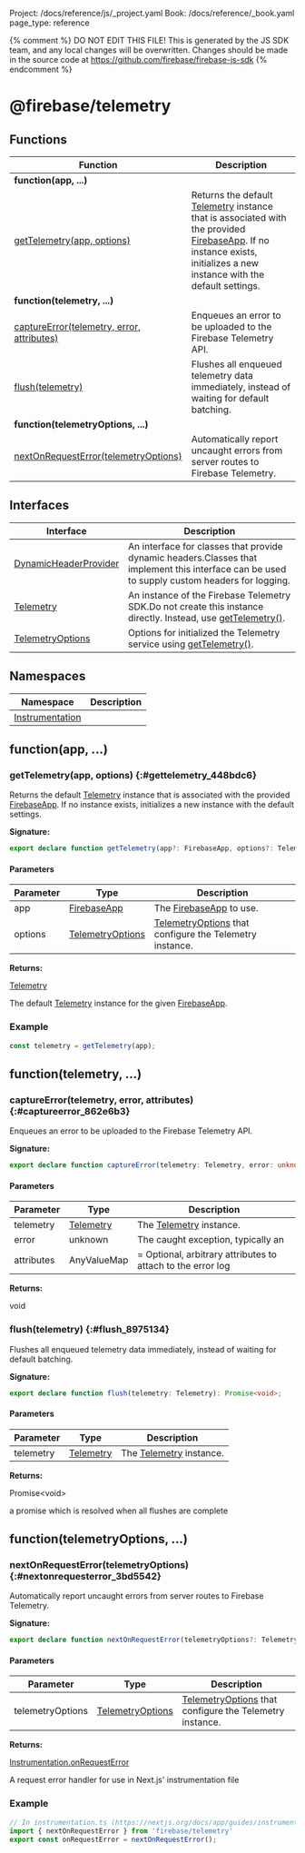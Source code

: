 Project: /docs/reference/js/_project.yaml
Book: /docs/reference/_book.yaml
page_type: reference

{% comment %}
DO NOT EDIT THIS FILE!
This is generated by the JS SDK team, and any local changes will be
overwritten. Changes should be made in the source code at
https://github.com/firebase/firebase-js-sdk
{% endcomment %}

# @firebase/telemetry

## Functions

|  Function | Description |
|  --- | --- |
|  <b>function(app, ...)</b> |
|  [getTelemetry(app, options)](./telemetry_.md#gettelemetry_448bdc6) | Returns the default [Telemetry](./telemetry_.telemetry.md#telemetry_interface) instance that is associated with the provided [FirebaseApp](./app.firebaseapp.md#firebaseapp_interface)<!-- -->. If no instance exists, initializes a new instance with the default settings. |
|  <b>function(telemetry, ...)</b> |
|  [captureError(telemetry, error, attributes)](./telemetry_.md#captureerror_862e6b3) | Enqueues an error to be uploaded to the Firebase Telemetry API. |
|  [flush(telemetry)](./telemetry_.md#flush_8975134) | Flushes all enqueued telemetry data immediately, instead of waiting for default batching. |
|  <b>function(telemetryOptions, ...)</b> |
|  [nextOnRequestError(telemetryOptions)](./telemetry_.md#nextonrequesterror_3bd5542) | Automatically report uncaught errors from server routes to Firebase Telemetry. |

## Interfaces

|  Interface | Description |
|  --- | --- |
|  [DynamicHeaderProvider](./telemetry_.dynamicheaderprovider.md#dynamicheaderprovider_interface) | An interface for classes that provide dynamic headers.<!-- -->Classes that implement this interface can be used to supply custom headers for logging. |
|  [Telemetry](./telemetry_.telemetry.md#telemetry_interface) | An instance of the Firebase Telemetry SDK.<!-- -->Do not create this instance directly. Instead, use [getTelemetry()](./telemetry_.md#gettelemetry_448bdc6)<!-- -->. |
|  [TelemetryOptions](./telemetry_.telemetryoptions.md#telemetryoptions_interface) | Options for initialized the Telemetry service using [getTelemetry()](./telemetry_.md#gettelemetry_448bdc6)<!-- -->. |

## Namespaces

|  Namespace | Description |
|  --- | --- |
|  [Instrumentation](./telemetry_.instrumentation.md#instrumentation_namespace) |  |

## function(app, ...)

### getTelemetry(app, options) {:#gettelemetry_448bdc6}

Returns the default [Telemetry](./telemetry_.telemetry.md#telemetry_interface) instance that is associated with the provided [FirebaseApp](./app.firebaseapp.md#firebaseapp_interface)<!-- -->. If no instance exists, initializes a new instance with the default settings.

<b>Signature:</b>

```typescript
export declare function getTelemetry(app?: FirebaseApp, options?: TelemetryOptions): Telemetry;
```

#### Parameters

|  Parameter | Type | Description |
|  --- | --- | --- |
|  app | [FirebaseApp](./app.firebaseapp.md#firebaseapp_interface) | The [FirebaseApp](./app.firebaseapp.md#firebaseapp_interface) to use. |
|  options | [TelemetryOptions](./telemetry_.telemetryoptions.md#telemetryoptions_interface) | [TelemetryOptions](./telemetry_.telemetryoptions.md#telemetryoptions_interface) that configure the Telemetry instance. |

<b>Returns:</b>

[Telemetry](./telemetry_.telemetry.md#telemetry_interface)

The default [Telemetry](./telemetry_.telemetry.md#telemetry_interface) instance for the given [FirebaseApp](./app.firebaseapp.md#firebaseapp_interface)<!-- -->.

### Example


```javascript
const telemetry = getTelemetry(app);

```

## function(telemetry, ...)

### captureError(telemetry, error, attributes) {:#captureerror_862e6b3}

Enqueues an error to be uploaded to the Firebase Telemetry API.

<b>Signature:</b>

```typescript
export declare function captureError(telemetry: Telemetry, error: unknown, attributes?: AnyValueMap): void;
```

#### Parameters

|  Parameter | Type | Description |
|  --- | --- | --- |
|  telemetry | [Telemetry](./telemetry_.telemetry.md#telemetry_interface) | The [Telemetry](./telemetry_.telemetry.md#telemetry_interface) instance. |
|  error | unknown | The caught exception, typically an  |
|  attributes | AnyValueMap | = Optional, arbitrary attributes to attach to the error log |

<b>Returns:</b>

void

### flush(telemetry) {:#flush_8975134}

Flushes all enqueued telemetry data immediately, instead of waiting for default batching.

<b>Signature:</b>

```typescript
export declare function flush(telemetry: Telemetry): Promise<void>;
```

#### Parameters

|  Parameter | Type | Description |
|  --- | --- | --- |
|  telemetry | [Telemetry](./telemetry_.telemetry.md#telemetry_interface) | The [Telemetry](./telemetry_.telemetry.md#telemetry_interface) instance. |

<b>Returns:</b>

Promise&lt;void&gt;

a promise which is resolved when all flushes are complete

## function(telemetryOptions, ...)

### nextOnRequestError(telemetryOptions) {:#nextonrequesterror_3bd5542}

Automatically report uncaught errors from server routes to Firebase Telemetry.

<b>Signature:</b>

```typescript
export declare function nextOnRequestError(telemetryOptions?: TelemetryOptions): Instrumentation.onRequestError;
```

#### Parameters

|  Parameter | Type | Description |
|  --- | --- | --- |
|  telemetryOptions | [TelemetryOptions](./telemetry_.telemetryoptions.md#telemetryoptions_interface) | [TelemetryOptions](./telemetry_.telemetryoptions.md#telemetryoptions_interface) that configure the Telemetry instance. |

<b>Returns:</b>

[Instrumentation.onRequestError](./telemetry_.instrumentation.md#instrumentationonrequesterror)

A request error handler for use in Next.js' instrumentation file

### Example


```javascript
// In instrumentation.ts (https://nextjs.org/docs/app/guides/instrumentation):
import { nextOnRequestError } from 'firebase/telemetry'
export const onRequestError = nextOnRequestError();

```

